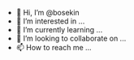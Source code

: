 - 👋 Hi, I’m @bosekin
- 👀 I’m interested in ...
- 🌱 I’m currently learning ...
- 💞️ I’m looking to collaborate on ...
- 📫 How to reach me ...

<!---
bosekin/bosekin is a ✨ special ✨ repository because its `README.md` (this file) appears on your GitHub profile.
You can click the Preview link to take a look at your changes.
--->
